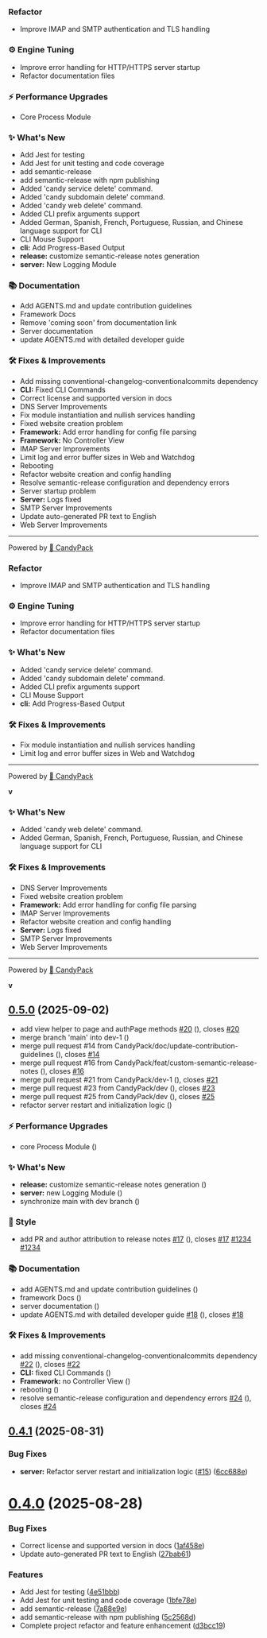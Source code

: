 ### Refactor

- Improve IMAP and SMTP authentication and TLS handling

### ⚙️ Engine Tuning

- Improve error handling for HTTP/HTTPS server startup
- Refactor documentation files

### ⚡️ Performance Upgrades

- Core Process Module

### ✨ What's New

- Add Jest for testing
- Add Jest for unit testing and code coverage
- add semantic-release
- add semantic-release with npm publishing
- Added 'candy service delete' command.
- Added 'candy subdomain delete' command.
- Added 'candy web delete' command.
- Added CLI prefix arguments support
- Added German, Spanish, French, Portuguese, Russian, and Chinese language support for CLI
- CLI Mouse Support
- **cli:** Add Progress-Based Output
- **release:** customize semantic-release notes generation
- **server:** New Logging Module

### 📚 Documentation

- Add AGENTS.md and update contribution guidelines
- Framework Docs
- Remove 'coming soon' from documentation link
- Server documentation
- update AGENTS.md with detailed developer guide

### 🛠️ Fixes & Improvements

- Add missing conventional-changelog-conventionalcommits dependency
- **CLI:** Fixed CLI Commands
- Correct license and supported version in docs
- DNS Server Improvements
- Fix module instantiation and nullish services handling
- Fixed website creation problem
- **Framework:** Add error handling for config file parsing
- **Framework:** No Controller View
- IMAP Server Improvements
- Limit log and error buffer sizes in Web and Watchdog
- Rebooting
- Refactor website creation and config handling
- Resolve semantic-release configuration and dependency errors
- Server startup problem
- **Server:** Logs fixed
- SMTP Server Improvements
- Update auto-generated PR text to English
- Web Server Improvements



---

Powered by [🍭 CandyPack](https://candypack.dev)

### Refactor

- Improve IMAP and SMTP authentication and TLS handling

### ⚙️ Engine Tuning

- Improve error handling for HTTP/HTTPS server startup
- Refactor documentation files

### ✨ What's New

- Added 'candy service delete' command.
- Added 'candy subdomain delete' command.
- Added CLI prefix arguments support
- CLI Mouse Support
- **cli:** Add Progress-Based Output

### 🛠️ Fixes & Improvements

- Fix module instantiation and nullish services handling
- Limit log and error buffer sizes in Web and Watchdog



---

Powered by [🍭 CandyPack](https://candypack.dev)

**v**

### ✨ What's New

- Added 'candy web delete' command.
- Added German, Spanish, French, Portuguese, Russian, and Chinese language support for CLI

### 🛠️ Fixes & Improvements

- DNS Server Improvements
- Fixed website creation problem
- **Framework:** Add error handling for config file parsing
- IMAP Server Improvements
- Refactor website creation and config handling
- **Server:** Logs fixed
- SMTP Server Improvements
- Web Server Improvements



---

Powered by [🍭 CandyPack](https://candypack.dev)

**v**

## [0.5.0](https://github.com/CandyPack/CandyPack/compare/v0.4.1...v0.5.0) (2025-09-02)

* add view helper to page and authPage methods [#20](https://https://github.com/CandyPack/CandyPack/pull/20) ([](https://github.com/CandyPack/CandyPack/commit/863eaf35950831dd1166b6b2d0a50f48c19af508)), closes [#20](https://github.com/CandyPack/CandyPack/issues/20)
* merge branch 'main' into dev-1 ([](https://github.com/CandyPack/CandyPack/commit/5c96b1e0e5e0a3a86172ef6ad047cdf6f0c5c029))
* merge pull request #14 from CandyPack/doc/update-contribution-guidelines ([](https://github.com/CandyPack/CandyPack/commit/eb92bdf66537c5a973629b99762424e31d8fa3a1)), closes [#14](https://github.com/CandyPack/CandyPack/issues/14)
* merge pull request #16 from CandyPack/feat/custom-semantic-release-notes ([](https://github.com/CandyPack/CandyPack/commit/3ea998e24c27e03878258ac0de8563223dced2f8)), closes [#16](https://github.com/CandyPack/CandyPack/issues/16)
* merge pull request #21 from CandyPack/dev-1 ([](https://github.com/CandyPack/CandyPack/commit/ae87fd8d50a226d854a8b85345558d7d5b7e81f9)), closes [#21](https://github.com/CandyPack/CandyPack/issues/21)
* merge pull request #23 from CandyPack/dev ([](https://github.com/CandyPack/CandyPack/commit/b28a237ea070bc66f9ea3dbc2efa967e4d73ab27)), closes [#23](https://github.com/CandyPack/CandyPack/issues/23)
* merge pull request #25 from CandyPack/dev ([](https://github.com/CandyPack/CandyPack/commit/b9cb9127d64c80d03c407052124b40da86b7caec)), closes [#25](https://github.com/CandyPack/CandyPack/issues/25)
* refactor server restart and initialization logic ([](https://github.com/CandyPack/CandyPack/commit/2e7a23fce515b6a6e6fdfb58e91810d558001c66))

### ⚡️ Performance Upgrades

* core Process Module ([](https://github.com/CandyPack/CandyPack/commit/59ece15756bfb80a3ce8a430d60106ec8b9cea7e))

### ✨ What's New

* **release:** customize semantic-release notes generation ([](https://github.com/CandyPack/CandyPack/commit/70ba94ef010c10609cce69d2dd7fc32eb8ddd157))
* **server:** new Logging Module ([](https://github.com/CandyPack/CandyPack/commit/70699006a36dbcce1f8de3ad549ee6000cd6e3a1))
* synchronize main with dev branch ([](https://github.com/CandyPack/CandyPack/commit/654ecd33e9296f3753b95f11568f9d289f0d5a23))

### 🎨 Style

* add PR and author attribution to release notes [#17](https://https://github.com/CandyPack/CandyPack/pull/17) ([](https://github.com/CandyPack/CandyPack/commit/8ef3e77edb3fc3f6de4582bacf8c3088f5941b76)), closes [#17](https://github.com/CandyPack/CandyPack/issues/17) [#1234](https://github.com/CandyPack/CandyPack/issues/1234) [#1234](https://github.com/CandyPack/CandyPack/issues/1234)

### 📚 Documentation

* add AGENTS.md and update contribution guidelines ([](https://github.com/CandyPack/CandyPack/commit/2ef7dcb125eb9b341ecf209cd6f87dc6e0873389))
* framework Docs ([](https://github.com/CandyPack/CandyPack/commit/cd7a1cec6ebecc5748bae3ccd0dd934ddf77c3fa))
* server documentation ([](https://github.com/CandyPack/CandyPack/commit/27eb89a0f9c5d17c0364112743f3a032d2999195))
* update AGENTS.md with detailed developer guide [#18](https://https://github.com/CandyPack/CandyPack/pull/18) ([](https://github.com/CandyPack/CandyPack/commit/65a05649ea61ac1d29ae73e3f27dabe0d82425cd)), closes [#18](https://github.com/CandyPack/CandyPack/issues/18)

### 🛠️ Fixes & Improvements

* add missing conventional-changelog-conventionalcommits dependency [#22](https://https://github.com/CandyPack/CandyPack/pull/22) ([](https://github.com/CandyPack/CandyPack/commit/8f8a64fe3a81a5c9015e62755013d141571e5f0d)), closes [#22](https://github.com/CandyPack/CandyPack/issues/22)
* **CLI:** fixed CLI Commands ([](https://github.com/CandyPack/CandyPack/commit/44c8ef7a2aca9ebdf82317b20dc3c39728cf2676))
* **Framework:** no Controller View ([](https://github.com/CandyPack/CandyPack/commit/ae73ae793be0e3b6b6d95eaeb75ba981f0eb49f5))
* rebooting ([](https://github.com/CandyPack/CandyPack/commit/9ab17df2a39621be0429cc3ffd52f0326dc8c64a))
* resolve semantic-release configuration and dependency errors [#24](https://https://github.com/CandyPack/CandyPack/pull/24) ([](https://github.com/CandyPack/CandyPack/commit/b6359b4687f1f15cbb1847e82d49a998e74f5dde)), closes [#24](https://github.com/CandyPack/CandyPack/issues/24)

## [0.4.1](https://github.com/CandyPack/CandyPack/compare/v0.4.0...v0.4.1) (2025-08-31)


### Bug Fixes

* **server:** Refactor server restart and initialization logic ([#15](https://github.com/CandyPack/CandyPack/issues/15)) ([6cc688e](https://github.com/CandyPack/CandyPack/commit/6cc688ed95212fa73d022e3f2d8e773a17fe299e))

# [0.4.0](https://github.com/CandyPack/CandyPack/compare/v0.3.1...v0.4.0) (2025-08-28)


### Bug Fixes

* Correct license and supported version in docs ([1af458e](https://github.com/CandyPack/CandyPack/commit/1af458ead8a1a577e8e4c6c45d8cae4ee1432d5c))
* Update auto-generated PR text to English ([27bab61](https://github.com/CandyPack/CandyPack/commit/27bab61461d65737f95e89737bda06753de3bfc5))


### Features

* Add Jest for testing ([4e51bbb](https://github.com/CandyPack/CandyPack/commit/4e51bbb1295d44b14f64e661019ac7a526fa96bb))
* Add Jest for unit testing and code coverage ([1bfe78e](https://github.com/CandyPack/CandyPack/commit/1bfe78eeabc0af1178ba9bc678ab8a2eaa7d9bf8))
* add semantic-release ([7a88e9e](https://github.com/CandyPack/CandyPack/commit/7a88e9eb3cee12d6d316c776e7d88e8de6b26c55))
* add semantic-release with npm publishing ([5c2568d](https://github.com/CandyPack/CandyPack/commit/5c2568dac9ca6284718e087ce67a519a21bfe1c5))
* Complete project refactor and feature enhancement ([d3bcc19](https://github.com/CandyPack/CandyPack/commit/d3bcc1995af8f0548a0bbd8c0396db6775d4b5cf))
